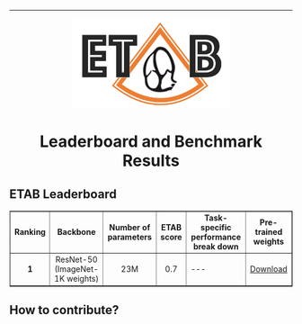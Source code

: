 ---------------

<p align="center">
  <img width="280" height="160" src="assets/etab_logo.png" />
</p>

<h1 align="center">
    <b> Leaderboard and Benchmark Results </b>
</h1>

## ETAB Leaderboard

<div align="center">
<table border="1">
 <tr>
  <td> <b> <div align="center"> Ranking                              </div> </b> </td>
  <td> <b> <div align="center"> Backbone                             </div> </b> </td>
  <td> <b> <div align="center"> Number of parameters                 </div> </b> </td>
  <td> <b> <div align="center"> ETAB score                           </div> </b> </td>
  <td> <b> <div align="center"> Task-specific performance break down </div> </b> </td>
  <td> <b> <div align="center"> Pre-trained weights                  </div> </b> </td>
 </tr>
 <tr>
  <td> <b> <div align="center"> 1 </div> </b> </td>
  <td> <div align="center"> ResNet-50 (ImageNet-1K weights) </div> </td>
  <td> <div align="center"> 23M </div> </td>
  <td> <div align="center"> 0.7 </div> </td>
  <td> --- </td> 
  <td> <div align="center"> <a href="https://pytorch.org/vision/main/models/generated/torchvision.models.resnet50.html">Download</a> </div> </td> 
 </tr> 
</table>
</div>

## How to contribute?
